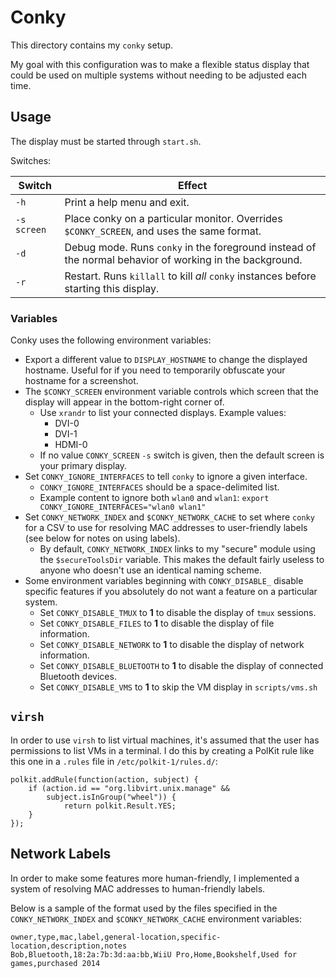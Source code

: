 
# Conky

This directory contains my `conky` setup.

My goal with this configuration was to make a flexible status display that could be used on multiple systems without needing to be adjusted each time.

## Usage 

The display must be started through `start.sh`.

Switches:

| **Switch**  | **Effect**                                                                                              |
|-------------|---------------------------------------------------------------------------------------------------------|
| `-h`        | Print a help menu and exit.                                                                             |
| `-s screen` | Place conky on a particular  monitor. Overrides `$CONKY_SCREEN`, and uses the same format.              |
| `-d`        | Debug mode. Runs `conky` in the foreground instead of the normal behavior of working in the background. |
| `-r`        | Restart. Runs `killall` to kill *all* `conky` instances before starting this display.                   |

### Variables

Conky uses the following environment variables:

* Export a different value to `DISPLAY_HOSTNAME` to change the displayed hostname.
    Useful for if you need to temporarily obfuscate your hostname for a screenshot.
* The `$CONKY_SCREEN` environment variable controls which screen that
    the display will appear in the bottom-right corner of.
  * Use `xrandr` to list your connected displays. Example values:
    * DVI-0
    * DVI-1
    * HDMI-0
  * If no value `CONKY_SCREEN` `-s` switch is given,
      then the default screen is your primary display.
* Set `CONKY_IGNORE_INTERFACES` to tell `conky` to ignore a given interface.
  * `CONKY_IGNORE_INTERFACES` should be a space-delimited list.
  * Example content to ignore both `wlan0` and `wlan1`:
      `export CONKY_IGNORE_INTERFACES="wlan0 wlan1"`
* Set `CONKY_NETWORK_INDEX` and `$CONKY_NETWORK_CACHE` to set where
    `conky` for a CSV to use for resolving MAC addresses to
    user-friendly labels (see below for notes on using labels).
  * By default, `CONKY_NETWORK_INDEX` links to my "secure" module using
      the `$secureToolsDir` variable. This makes the default fairly
      useless to anyone who doesn't use an identical naming scheme.
* Some environment variables beginning with `CONKY_DISABLE_` disable
    specific features if you absolutely do not want a feature on a
    particular system.
  * Set `CONKY_DISABLE_TMUX` to **1** to disable the display of `tmux` sessions.
  * Set `CONKY_DISABLE_FILES` to **1** to disable the display of file information.
  * Set `CONKY_DISABLE_NETWORK` to **1** to disable the display of network information.
  * Set `CONKY_DISABLE_BLUETOOTH` to **1** to disable the display of
      connected Bluetooth devices.
  * Set `CONKY_DISABLE_VMS` to **1** to skip the VM display in `scripts/vms.sh`

## `virsh`

In order to use `virsh` to list virtual machines, it's assumed that the user
    has permissions to list VMs in a terminal. I do this by creating
    a PolKit rule like this one in a `.rules` file in `/etc/polkit-1/rules.d/`:

    polkit.addRule(function(action, subject) {
        if (action.id == "org.libvirt.unix.manage" &&
            subject.isInGroup("wheel")) {
                return polkit.Result.YES;
        }
    });

## Network Labels

In order to make some features more human-friendly, I implemented
  a system of resolving MAC addresses to human-friendly labels.

Below is a sample of the format used by the files specified in the
  `CONKY_NETWORK_INDEX` and `$CONKY_NETWORK_CACHE` environment variables:

    owner,type,mac,label,general-location,specific-location,description,notes
    Bob,Bluetooth,18:2a:7b:3d:aa:bb,WiiU Pro,Home,Bookshelf,Used for games,purchased 2014
